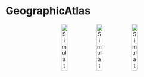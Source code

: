 # GeographicAtlas

<p align="center">
  <img src="https://github.com/HramkovaJulia/GeographicAtlas/assets/106964404/be5af1dc-5893-41a3-9d5e-5e45436433bb" alt="Simulator Screen Shot - iPhone 14 Pro - 2023-05-17 at 17 51 07" width="18%">
  <img src="https://github.com/HramkovaJulia/GeographicAtlas/assets/106964404/e59f98c1-ad73-4de9-aa77-58a1741715c7" alt="Simulator Screen Shot - iPhone 14 Pro - 2023-05-17 at 17 51 04" width="18%">
  <img src="https://github.com/HramkovaJulia/GeographicAtlas/assets/106964404/77fb9eea-8a45-4c82-8373-21f117807c4e" alt="Simulator Screen Shot - iPhone 14 Pro - 2023-05-17 at 17 51 02" width="18%">
</p>
